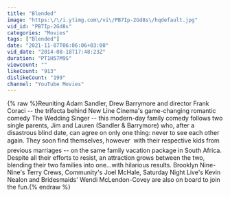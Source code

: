 ```yaml
---
title: "Blended"
image: "https:\/\/i.ytimg.com\/vi\/PB7Ip-2Gd8s\/hqdefault.jpg"
vid_id: "PB7Ip-2Gd8s"
categories: "Movies"
tags: ["Blended"]
date: "2021-11-07T06:06:06+03:00"
vid_date: "2014-08-18T17:48:23Z"
duration: "PT1H57M9S"
viewcount: ""
likeCount: "913"
dislikeCount: "199"
channel: "YouTube Movies"
---
```

{% raw %}Reuniting Adam Sandler, Drew Barrymore and director Frank Coraci -- the trifecta behind New Line Cinema's game-changing romantic comedy The Wedding Singer -- this modern-day family comedy follows two single parents, Jim and Lauren (Sandler &amp; Barrymore) who, after a disastrous blind date, can agree on only one thing: never to see each other again. They soon find themselves, however  with their respective kids from previous marriages -- on the same family vacation package in South Africa. Despite all their efforts to resist, an attraction grows between the two, blending their two families into one...with hilarious results. Brooklyn Nine-Nine's Terry Crews, Community's Joel McHale, Saturday Night Live's Kevin Nealon and Bridesmaids' Wendi McLendon-Covey are also on board to join the fun.{% endraw %}
